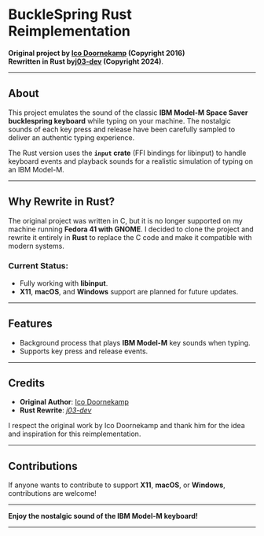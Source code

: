 # BuckleSpring Rust Reimplementation

**Original project by [Ico Doornekamp](https://github.com/ico/bucklespring) (Copyright 2016)**  
**Rewritten in Rust by[j03-dev](https::github.com/j03-dev/bucklespring-rust) (Copyright 2024)**.

---

## About

This project emulates the sound of the classic **IBM Model-M Space Saver bucklespring keyboard** while typing on your machine. The nostalgic sounds of each key press and release have been carefully sampled to deliver an authentic typing experience.

The Rust version uses the **`input` crate** (FFI bindings for libinput) to handle keyboard events and playback sounds for a realistic simulation of typing on an IBM Model-M.

---

## Why Rewrite in Rust?

The original project was written in C, but it is no longer supported on my machine running **Fedora 41 with GNOME**. I decided to clone the project and rewrite it entirely in **Rust** to replace the C code and make it compatible with modern systems.  

### Current Status:
- Fully working with **libinput**.
- **X11**, **macOS**, and **Windows** support are planned for future updates.

---

## Features

- Background process that plays **IBM Model-M** key sounds when typing.
- Supports key press and release events.

---

## Credits

- **Original Author**: [Ico Doornekamp](https://github.com/ico/bucklespring)  
- **Rust Rewrite**: *[j03-dev](https::github.com/j03-dev/bucklespring-rust)*  

I respect the original work by Ico Doornekamp and thank him for the idea and inspiration for this reimplementation.

---

## Contributions

If anyone wants to contribute to support **X11**, **macOS**, or **Windows**, contributions are welcome!

---

**Enjoy the nostalgic sound of the IBM Model-M keyboard!**

---
